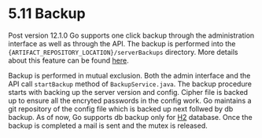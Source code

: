 #  5.11 Backup

Post version 12.1.0 Go supports one click backup through the administration interface as well as through the API. The backup is performed into the `{ARTIFACT_REPOSITORY_LOCATION}/serverBackups` directory. More details about this feature can be found [here](http://www.thoughtworks.com/products/docs/go/current/help/one_click_backup.html).

Backup is performed in mutual exclusion. Both the admin interface and the API call `startBackup` method of `BackupService.java`. The backup procedure starts with backing up the server version and config. Cipher file is backed up to ensure all the encryted passwords in the config work. Go maintains a git repository of the config file which is backed up next follwed by db backup. As of now, Go supports db backup only for [H2](http://www.h2database.com/html/main.html) database. Once the backup is completed a mail is sent and the mutex is released.
